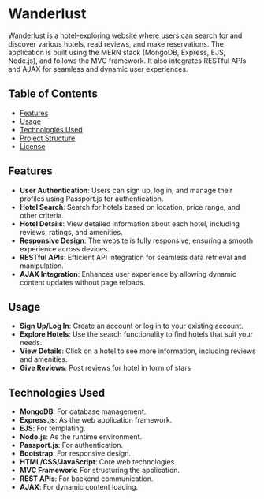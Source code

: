 
# Wanderlust

Wanderlust is a hotel-exploring website where users can search for and discover various hotels, read reviews, and make reservations. The application is built using the MERN stack (MongoDB, Express, EJS, Node.js), and follows the MVC framework. It also integrates RESTful APIs and AJAX for seamless and dynamic user experiences.

## Table of Contents

- [Features](#features)
- [Usage](#usage)
- [Technologies Used](#technologies-used)
- [Project Structure](#project-structure)
- [License](#license)

## Features

- **User Authentication**: Users can sign up, log in, and manage their profiles using Passport.js for authentication.
- **Hotel Search**: Search for hotels based on location, price range, and other criteria.
- **Hotel Details**: View detailed information about each hotel, including reviews, ratings, and amenities.
- **Responsive Design**: The website is fully responsive, ensuring a smooth experience across devices.
- **RESTful APIs**: Efficient API integration for seamless data retrieval and manipulation.
- **AJAX Integration**: Enhances user experience by allowing dynamic content updates without page reloads.

## Usage

- **Sign Up/Log In**: Create an account or log in to your existing account.
- **Explore Hotels**: Use the search functionality to find hotels that suit your needs.
- **View Details**: Click on a hotel to see more information, including reviews and amenities.
- **Give Reviews**: Post reviews for hotel in form of stars

## Technologies Used

- **MongoDB**: For database management.
- **Express.js**: As the web application framework.
- **EJS**: For templating.
- **Node.js**: As the runtime environment.
- **Passport.js**: For authentication.
- **Bootstrap**: For responsive design.
- **HTML/CSS/JavaScript**: Core web technologies.
- **MVC Framework**: For structuring the application.
- **REST APIs**: For backend communication.
- **AJAX**: For dynamic content loading.

